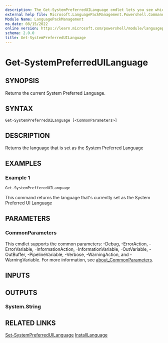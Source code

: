 ```yaml
---
description: The Get-SystemPreferredUILanguage cmdlet lets you see which language is set as the System Preferred UI Language in a running Windows installation
external help file: Microsoft.LanguagePackManagement.Powershell.Commands.dll-Help.xml
Module Name: LanguagePackManagement
ms.date: 08/15/2022
online version: https://learn.microsoft.com/powershell/module/languagepackmanagement/get-systempreferreduilanguage?view=windowsserver2019-ps
schema: 2.0.0
title: Get-SystemPreferredUILanguage
---
```


# Get-SystemPreferredUILanguage

## SYNOPSIS
Returns the current System Preferred Language.

## SYNTAX

```
Get-SystemPreferredUILanguage [<CommonParameters>]
```

## DESCRIPTION

Returns the language that is set as the System Preferred Language

## EXAMPLES

### Example 1

```powershell
Get-SystemPrefferedUILanguage
```

This command returns the language that's currently set as the System Preferred UI Language

## PARAMETERS

### CommonParameters
This cmdlet supports the common parameters: -Debug, -ErrorAction, -ErrorVariable, -InformationAction, -InformationVariable, -OutVariable, -OutBuffer, -PipelineVariable, -Verbose, -WarningAction, and -WarningVariable. For more information, see [about_CommonParameters](https://go.microsoft.com/fwlink/?LinkID=113216).

## INPUTS

## OUTPUTS

### System.String

## RELATED LINKS

[Set-SystemPreferredUILanguage](set-systempreferreduilanguage.md)
[InstallLanguage](install-language.md)

